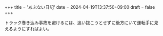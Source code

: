 +++
title = 'あぶない日記'
date = 2024-04-19T13:37:50+09:00
draft = false
+++

トラック巻き込み事故を避けるには、追い抜こうとせずに後方にいて運転手に見えるようにすればよい。